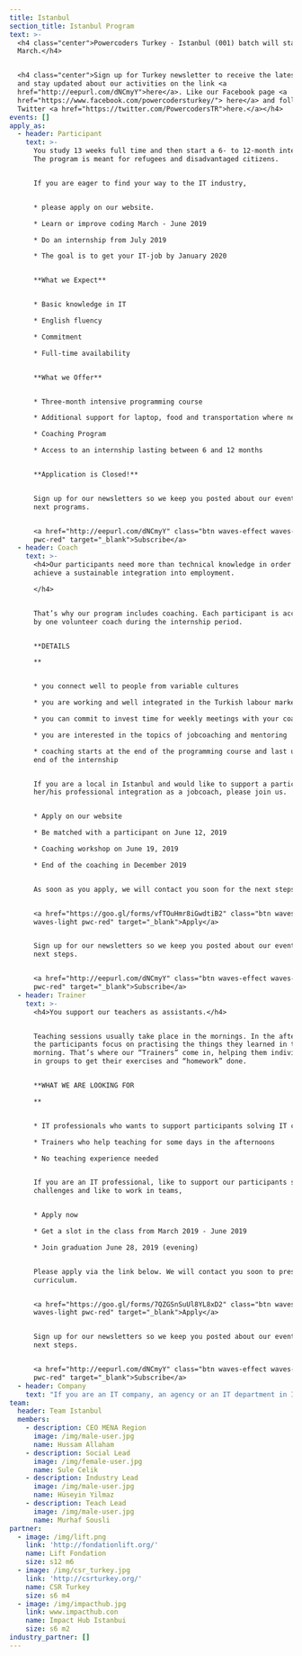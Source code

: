 ```yaml
---
title: Istanbul
section_title: Istanbul Program
text: >-
  <h4 class="center">Powercoders Turkey - Istanbul (001) batch will start in
  March.</h4>


  <h4 class="center">Sign up for Turkey newsletter to receive the latest events
  and stay updated about our activities on the link <a
  href="http://eepurl.com/dNCmyY">here</a>. Like our Facebook page <a
  href="https://www.facebook.com/powercodersturkey/"> here</a> and follow us on
  Twitter <a href="https://twitter.com/PowercodersTR">here.</a></h4>
events: []
apply_as:
  - header: Participant
    text: >-
      You study 13 weeks full time and then start a 6- to 12-month internship.
      The program is meant for refugees and disadvantaged citizens.


      If you are eager to find your way to the IT industry, 


      * please apply on our website.

      * Learn or improve coding March - June 2019

      * Do an internship from July 2019

      * The goal is to get your IT-job by January 2020


      **What we Expect**


      * Basic knowledge in IT

      * English fluency

      * Commitment

      * Full-time availability


      **What we Offer**


      * Three-month intensive programming course

      * Additional support for laptop, food and transportation where needed

      * Coaching Program

      * Access to an internship lasting between 6 and 12 months


      **Application is Closed!**


      Sign up for our newsletters so we keep you posted about our events and
      next programs.


      <a href="http://eepurl.com/dNCmyY" class="btn waves-effect waves-light
      pwc-red" target="_blank">Subscribe</a>
  - header: Coach
    text: >-
      <h4>Our participants need more than technical knowledge in order to
      achieve a sustainable integration into employment.

      </h4>


      That’s why our program includes coaching. Each participant is accompanied
      by one volunteer coach during the internship period.


      **DETAILS

      **


      * you connect well to people from variable cultures

      * you are working and well integrated in the Turkish labour market

      * you can commit to invest time for weekly meetings with your coachee

      * you are interested in the topics of jobcoaching and mentoring

      * coaching starts at the end of the programming course and last until the
      end of the internship


      If you are a local in Istanbul and would like to support a participant in
      her/his professional integration as a jobcoach, please join us.


      * Apply on our website

      * Be matched with a participant on June 12, 2019

      * Coaching workshop on June 19, 2019

      * End of the coaching in December 2019


      As soon as you apply, we will contact you soon for the next steps.


      <a href="https://goo.gl/forms/vfTOuHmr8iGwdtiB2" class="btn waves-effect
      waves-light pwc-red" target="_blank">Apply</a>


      Sign up for our newsletters so we keep you posted about our events and
      next steps.


      <a href="http://eepurl.com/dNCmyY" class="btn waves-effect waves-light
      pwc-red" target="_blank">Subscribe</a>
  - header: Trainer
    text: >-
      <h4>You support our teachers as assistants.</h4>


      Teaching sessions usually take place in the mornings. In the afternoons,
      the participants focus on practising the things they learned in the
      morning. That’s where our “Trainers” come in, helping them individually or
      in groups to get their exercises and “homework” done.


      **WHAT WE ARE LOOKING FOR

      **


      * IT professionals who wants to support participants solving IT challenges

      * Trainers who help teaching for some days in the afternoons

      * No teaching experience needed


      If you are an IT professional, like to support our participants solving IT
      challenges and like to work in teams, 


      * Apply now

      * Get a slot in the class from March 2019 - June 2019

      * Join graduation June 28, 2019 (evening)


      Please apply via the link below. We will contact you soon to present our
      curriculum.


      <a href="https://goo.gl/forms/7QZGSnSuUl8YL8xD2" class="btn waves-effect
      waves-light pwc-red" target="_blank">Apply</a>


      Sign up for our newsletters so we keep you posted about our events and
      next steps.


      <a href="http://eepurl.com/dNCmyY" class="btn waves-effect waves-light
      pwc-red" target="_blank">Subscribe</a>
  - header: Company
    text: "If you are an IT company, an agency or an IT department in Istanbul or around, are eager to support a participant during an internship and are eventually able to offer an IT job in the long-run, join us.\r\n\n\r\n\nApply on our website latest March 31st, 2019\r\n\nJoin a community meet-up in March, 2019\r\n\nJoin Career Day on April 24, 2019\r\n\n2nd Interviews April 29 - May 3, 2019\r\n\nStart internship by July 2019\r\n\nBelow is the frequent asked questions. Please, have a look and do not hesitate to reach out to us on info.turkey@powercodsers.org if you need more information.\n\n<a href=\"https://goo.gl/forms/wZhxKDYm5YfpQwaB2\" class=\"btn waves-effect waves-light pwc-red\" target=\"_blank\">Apply</a>\n\nSign up for our newsletters so we keep you posted about our events and next steps.\n\n<a href=\"http://eepurl.com/dNCmyY\" class=\"btn waves-effect waves-light pwc-red\" target=\"_blank\">Subscribe</a>"
team:
  header: Team Istanbul
  members:
    - description: CEO MENA Region
      image: /img/male-user.jpg
      name: Hussam Allaham
    - description: Social Lead
      image: /img/female-user.jpg
      name: Sule Celik
    - description: Industry Lead
      image: /img/male-user.jpg
      name: Hüseyin Yilmaz
    - description: Teach Lead
      image: /img/male-user.jpg
      name: Murhaf Sousli
partner:
  - image: /img/lift.png
    link: 'http://fondationlift.org/'
    name: Lift Fondation
    size: s12 m6
  - image: /img/csr_turkey.jpg
    link: 'http://csrturkey.org/'
    name: CSR Turkey
    size: s6 m4
  - image: /img/impacthub.jpg
    link: www.impacthub.con
    name: Impact Hub Istanbui
    size: s6 m2
industry_partner: []
---
```


